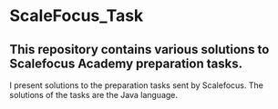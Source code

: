 # ScaleFocus_Task
## This repository contains various solutions to Scalefocus Academy preparation tasks.
I present solutions to the preparation tasks sent by Scalefocus.
The solutions of the tasks are the Java language.
